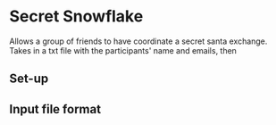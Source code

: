 # Secret Snowflake

Allows a group of friends to have coordinate a secret santa exchange. Takes in a txt file with the participants' name and emails, then 

## Set-up

## Input file format

